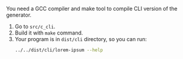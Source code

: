 
You need a GCC compiler and make tool to compile CLI version of the generator.

1. Go to `src/c_cli`.
2. Build it with `make` command.
3. Your program is in `dist/cli` directory, so you can run:
   ```bash
   ../../dist/cli/lorem-ipsum --help
   ```
